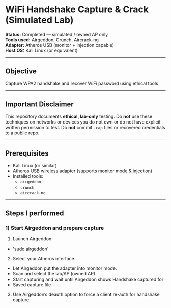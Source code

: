# WiFi Handshake Capture & Crack (Simulated Lab)

**Status:** Completed — simulated / owned AP only  
**Tools used:** Airgeddon, Crunch, Aircrack-ng  
**Adapter:** Atheros USB (monitor + injection capable)  
**Host OS:** Kali Linux (or equivalent)

---

## Objective
Capture WPA2 handshake and recover WiFi password using ethical tools

---

## Important Disclaimer
This repository documents **ethical, lab-only** testing. Do **not** use these techniques on networks or devices you do not own or do not have explicit written permission to test. Do **not** commit `.cap` files or recovered credentials to a public repo.

---

## Prerequisites
- Kali Linux (or similar)
- Atheros USB wireless adapter (supports monitor mode & injection)
- Installed tools:
  - `airgeddon`
  - `crunch`
  - `aircrack-ng`

---

## Steps I performed 

### 1) Start Airgeddon and prepare capture
1. Launch Airgeddon:
  - 'sudo airgeddon'

2. Select your Atheros interface.
- Let Airgeddon put the adapter into monitor mode.
- Scan and select the lab/AP (owned AP).
- Start capturing and wait until Airgeddon shows Handshake captured for <SSID>
- Saved capture file

3. Use Airgeddon’s deauth option to force a client re-auth for handshake capture.

